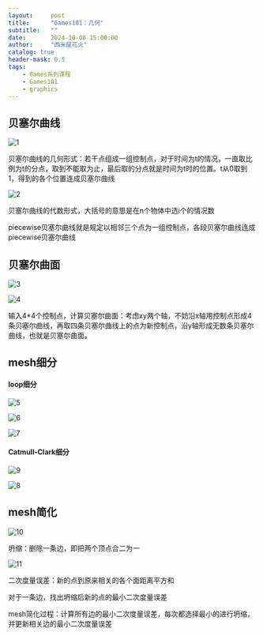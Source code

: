 ```yaml
---
layout:     post
title:      "Games101：几何"
subtitle:   ""
date:       2024-10-08 15:00:00
author:     "西米屋花火"
catalog: true
header-mask: 0.5
tags:
    - Games系列课程
    - Games101
    - graphics
---
```


## 贝塞尔曲线

![1](https://pub-2abc7423feaa4ecb8f59a4cc2d6f2bc5.r2.dev/4-1.png)

贝塞尔曲线的几何形式：若干点组成一组控制点，对于时间为t的情况，一直取比例为t的分点，取到不能取为止，最后取的分点就是时间为t时的位置。t从0取到1，得到的各个位置连成贝塞尔曲线

![2](https://pub-2abc7423feaa4ecb8f59a4cc2d6f2bc5.r2.dev/4-2.png)

贝塞尔曲线的代数形式，大括号的意思是在n个物体中选i个的情况数

piecewise贝塞尔曲线就是规定以相邻三个点为一组控制点，各段贝塞尔曲线连成piecewise贝塞尔曲线

## 贝塞尔曲面

![3](https://pub-2abc7423feaa4ecb8f59a4cc2d6f2bc5.r2.dev/4-3.png)

![4](https://pub-2abc7423feaa4ecb8f59a4cc2d6f2bc5.r2.dev/4-4.png)

输入4*4个控制点，计算贝塞尔曲面：考虑xy两个轴，不妨沿x轴用控制点形成4条贝塞尔曲线，再取四条贝塞尔曲线上的点为新控制点，沿y轴形成无数条贝塞尔曲线，也就是贝塞尔曲面。

## mesh细分

#### loop细分

![5](https://pub-2abc7423feaa4ecb8f59a4cc2d6f2bc5.r2.dev/4-5.png)

![6](https://pub-2abc7423feaa4ecb8f59a4cc2d6f2bc5.r2.dev/4-6.png)

![7](https://pub-2abc7423feaa4ecb8f59a4cc2d6f2bc5.r2.dev/4-7.png)

#### Catmull-Clark细分

![9](https://pub-2abc7423feaa4ecb8f59a4cc2d6f2bc5.r2.dev/4-9.png)

![8](https://pub-2abc7423feaa4ecb8f59a4cc2d6f2bc5.r2.dev/4-8.png)

## mesh简化

![10](https://pub-2abc7423feaa4ecb8f59a4cc2d6f2bc5.r2.dev/4-10.png)

坍缩：删除一条边，即把两个顶点合二为一

![11](https://pub-2abc7423feaa4ecb8f59a4cc2d6f2bc5.r2.dev/4-11.png)

二次度量误差：新的点到原来相关的各个面距离平方和

对于一条边，找出坍缩后新的点的最小二次度量误差

mesh简化过程：计算所有边的最小二次度量误差，每次都选择最小的进行坍缩，并更新相关边的最小二次度量误差
